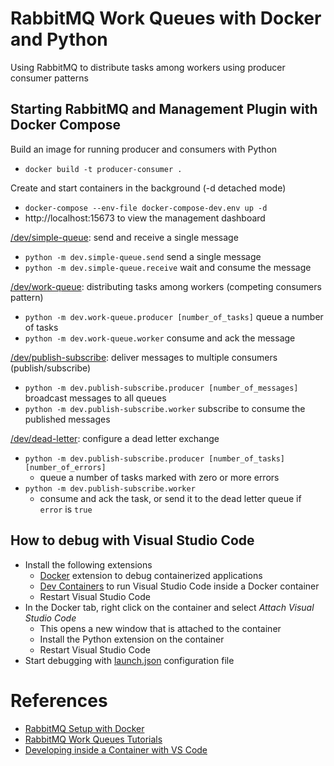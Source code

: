 # RabbitMQ Work Queues with Docker and Python
 Using RabbitMQ to distribute tasks among workers using producer consumer patterns

## Starting RabbitMQ and Management Plugin with Docker Compose

Build an image for running producer and consumers with Python<br/>
- `docker build -t producer-consumer .`

Create and start containers in the background (-d detached mode)<br/>
- `docker-compose --env-file docker-compose-dev.env up -d`
- http://localhost:15673 to view the management dashboard

[/dev/simple-queue](https://github.com/mhadikus/rabbitmq-work-queues/tree/main/dev/simple-queue): send and receive a single message<br/>
- `python -m dev.simple-queue.send` send a single message
- `python -m dev.simple-queue.receive` wait and consume the message

[/dev/work-queue](https://github.com/mhadikus/rabbitmq-work-queues/tree/main/dev/work-queue): distributing tasks among workers (competing consumers pattern)<br/>
- `python -m dev.work-queue.producer [number_of_tasks]` queue a number of tasks
- `python -m dev.work-queue.worker` consume and ack the message

[/dev/publish-subscribe](https://github.com/mhadikus/rabbitmq-work-queues/tree/main/dev/publish-subscribe): deliver messages to multiple consumers (publish/subscribe)<br/>
- `python -m dev.publish-subscribe.producer [number_of_messages]` broadcast messages to all queues
- `python -m dev.publish-subscribe.worker` subscribe to consume the published messages

[/dev/dead-letter](https://github.com/mhadikus/rabbitmq-work-queues/tree/main/dev/dead-letter): configure a dead letter exchange<br/>
- `python -m dev.publish-subscribe.producer [number_of_tasks] [number_of_errors]`
  - queue a number of tasks marked with zero or more errors
- `python -m dev.publish-subscribe.worker`
  - consume and ack the task, or send it to the dead letter queue if `error` is `true`

## How to debug with Visual Studio Code

- Install the following extensions
  - [Docker](https://code.visualstudio.com/docs/containers/overview) extension to debug containerized applications
  - [Dev Containers](https://code.visualstudio.com/docs/devcontainers/tutorial#_install-the-extension) to run Visual Studio Code inside a Docker container
  - Restart Visual Studio Code
- In the Docker tab, right click on the container and select _Attach Visual Studio Code_
  - This opens a new window that is attached to the container
  - Install the Python extension on the container
  - Restart Visual Studio Code
- Start debugging with [launch.json](https://github.com/mhadikus/rabbitmq-work-queues/tree/main/dev/launch.json) configuration file

# References

 - [RabbitMQ Setup with Docker](https://medium.com/@buttraheel6/simplifying-rabbitmq-setup-with-docker-a-step-by-step-guide-9698dc9ea4ff)
 - [RabbitMQ Work Queues Tutorials](https://www.rabbitmq.com/tutorials#2-work-queues)
 - [Developing inside a Container with VS Code](https://code.visualstudio.com/docs/devcontainers/containers)
